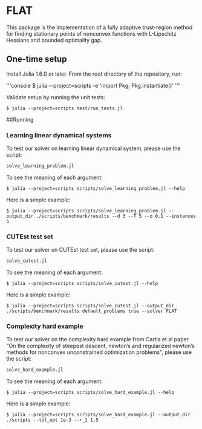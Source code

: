 # FLAT
This package is the implementation of a fully adaptive trust-region method for finding stationary points of nonconvex functions with L-Lipschitz Hessians and bounded optimality gap.

## One-time setup
Install Julia 1.6.0 or later. From the root directory of the repository, run:

'''console
$ julia --project=scripts -e \'import Pkg; Pkg.instantiate()\'
'''

Validate setup by running the unit tests:

```console
$ julia --project=scripts test/run_tests.jl
```

##Running
### Learning linear dynamical systems
To test our solver on learning linear dynamical system, please use the script:

```julia
solve_learning_problem.jl
```

To see the meaning of each argument:

```console
$ julia --project=scripts scripts/solve_learning_problem.jl --help
```

Here is a simple example:

```console
$ julia --project=scripts scripts/solve_learning_problem.jl --output_dir ./scripts/benchmark/results --d 3 --T 5 --σ 0.1 --instances 5
```

### CUTEst test set
To test our solver on CUTEst test set, please use the script:

```julia
solve_cutest.jl
```

To see the meaning of each argument:

```console
$ julia --project=scripts scripts/solve_cutest.jl --help
```

Here is a simple example:

```console
$ julia --project=scripts scripts/solve_cutest.jl --output_dir ./scripts/benchmark/results default_problems true --solver FLAT
```

### Complexity hard example

To test our solver on the complexity hard example from Cartis et.al paper "On the complexity of steepest descent, newton’s and regularized newton’s methods for nonconvex unconstrained optimization problems", please use the script:

```julia
solve_hard_example.jl
```

To see the meaning of each argument:

```console
$ julia --project=scripts scripts/solve_hard_example.jl --help
```

Here is a simple example:

```console
$ julia --project=scripts scripts/solve_hard_example.jl --output_dir ./scripts --tol_opt 1e-3 --r_1 1.5
```
